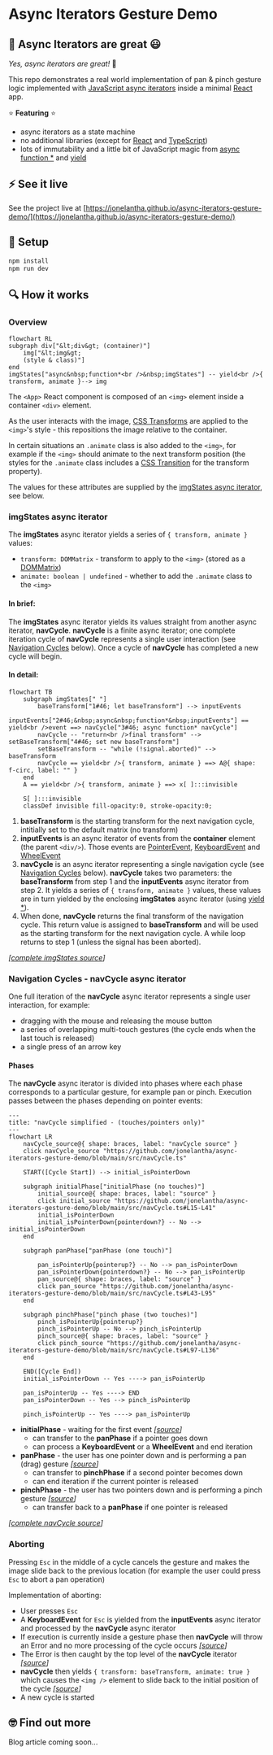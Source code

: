 # Async Iterators Gesture Demo

## 🙌 Async Iterators are great 😃

_Yes, async iterators are great!_ 🎉

This repo demonstrates a real world implementation of pan & pinch gesture logic implemented with [JavaScript async iterators](https://developer.mozilla.org/en-US/docs/Web/JavaScript/Reference/Global_Objects/AsyncIterator) inside a minimal [React](https://react.dev) app.

⭐ **Featuring** ⭐

- async iterators as a state machine
- no additional libraries (except for [React](https://react.dev) and [TypeScript](https://www.typescriptlang.org))
- lots of immutability and a little bit of JavaScript magic from [async function \*](https://developer.mozilla.org/en-US/docs/Web/JavaScript/Reference/Statements/async_function*) and [yield](https://developer.mozilla.org/en-US/docs/Web/JavaScript/Reference/Operators/yield)

## ⚡️ See it live

See the project live at [https://jonelantha.github.io/async-iterators-gesture-demo/](https://jonelantha.github.io/async-iterators-gesture-demo/)

## 🔧 Setup

```bash
npm install
npm run dev
```

## 🔍 How it works

### Overview

```mermaid
flowchart RL
subgraph div["&lt;div&gt; (container)"]
    img["&lt;img&gt;
    (style & class)"]
end
imgStates["async&nbsp;function*<br />&nbsp;imgStates"] -- yield<br />{ transform, animate }--> img
```

The `<App>` React component is composed of an `<img>` element inside a container `<div>` element.

As the user interacts with the image, [CSS Transforms](https://developer.mozilla.org/en-US/docs/Web/CSS/transform) are applied to the `<img>`'s style - this repositions the image relative to the container.

In certain situations an `.animate` class is also added to the `<img>`, for example if the `<img>` should animate to the next transform position (the styles for the `.animate` class includes a [CSS Transition](https://developer.mozilla.org/en-US/docs/Web/CSS/transition) for the transform property).

The values for these attributes are supplied by the [imgStates async iterator](#imgstates-async-iterator), see below.

### imgStates async iterator

The **imgStates** async iterator yields a series of `{ transform, animate }` values:

- `transform: DOMMatrix` - transform to apply to the `<img>` (stored as a [DOMMatrix](https://developer.mozilla.org/en-US/docs/Web/API/DOMMatrix))
- `animate: boolean | undefined` - whether to add the `.animate` class to the `<img>`

#### In brief:

The **imgStates** async iterator yields its values straight from another async iterator, **navCycle**. **navCycle** is a finite async iterator; one complete iteration cycle of **navCycle** represents a single user interaction (see [Navigation Cycles](#navigation-cycles---navcycle-async-iterator) below). Once a cycle of **navCycle** has completed a new cycle will begin.

#### In detail:

```mermaid
flowchart TB
    subgraph imgStates[" "]
        baseTransform["1#46; let baseTransform"] --> inputEvents
        inputEvents["2#46;&nbsp;async&nbsp;function*&nbsp;inputEvents"] == yield<br />event ==> navCycle["3#46; async function* navCycle"]
        navCycle -- "return<br />final transform" --> setBaseTransform["4#46; set new baseTransform"]
        setBaseTransform -- "while (!signal.aborted)" --> baseTransform
        navCycle == yield<br />{ transform, animate } ==> A@{ shape: f-circ, label: "" }
    end
    A == yield<br />{ transform, animate } ==> x[ ]:::invisible

    S[ ]:::invisible
    classDef invisible fill-opacity:0, stroke-opacity:0;
```

1. **baseTransform** is the starting transform for the next navigation cycle, intitially set to the default matrix (no transform)
2. **inputEvents** is an async iterator of events from the **container** element (the parent `<div/>`). Those events are [PointerEvent](https://developer.mozilla.org/en-US/docs/Web/API/PointerEvent), [KeyboardEvent](https://developer.mozilla.org/en-US/docs/Web/API/KeyboardEvent) and [WheelEvent](https://developer.mozilla.org/en-US/docs/Web/API/WheelEvent)
3. **navCycle** is an async iterator representing a single navigation cycle (see [Navigation Cycles](#navigation-cycles---navcycle-async-iterator) below). **navCycle** takes two parameters: the **baseTransform** from step 1 and the **inputEvents** async iterator from step 2. It yields a series of `{ transform, animate }` values, these values are in turn yielded by the enclosing **imgStates** async iterator (using [yield \*](https://developer.mozilla.org/en-US/docs/Web/JavaScript/Reference/Operators/yield*)).
4. When done, **navCycle** returns the final transform of the navigation cycle. This return value is assigned to **baseTransform** and will be used as the starting transform for the next navigation cycle. A while loop returns to step 1 (unless the signal has been aborted).

_[[complete imgStates source](./src/App.tsx#L12-L18)]_

### Navigation Cycles - navCycle async iterator

One full iteration of the **navCycle** async iterator represents a single user interaction, for example:

- dragging with the mouse and releasing the mouse button
- a series of overlapping multi-touch gestures (the cycle ends when the last touch is released)
- a single press of an arrow key

#### Phases

The **navCycle** async iterator is divided into phases where each phase corresponds to a particular gesture, for example pan or pinch. Execution passes between the phases depending on pointer events:

```mermaid
---
title: "navCycle simplified - (touches/pointers only)"
---
flowchart LR
    navCycle_source@{ shape: braces, label: "navCycle source" }
    click navCycle_source "https://github.com/jonelantha/async-iterators-gesture-demo/blob/main/src/navCycle.ts"

    START([Cycle Start]) --> initial_isPointerDown

    subgraph initialPhase["initialPhase (no touches)"]
        initial_source@{ shape: braces, label: "source" }
        click initial_source "https://github.com/jonelantha/async-iterators-gesture-demo/blob/main/src/navCycle.ts#L15-L41"
        initial_isPointerDown
        initial_isPointerDown{pointerdown?} -- No --> initial_isPointerDown
    end

    subgraph panPhase["panPhase (one touch)"]

        pan_isPointerUp{pointerup?} -- No --> pan_isPointerDown
        pan_isPointerDown{pointerdown?} -- No --> pan_isPointerUp
        pan_source@{ shape: braces, label: "source" }
        click pan_source "https://github.com/jonelantha/async-iterators-gesture-demo/blob/main/src/navCycle.ts#L43-L95"
    end

    subgraph pinchPhase["pinch phase (two touches)"]
        pinch_isPointerUp{pointerup?}
        pinch_isPointerUp -- No --> pinch_isPointerUp
        pinch_source@{ shape: braces, label: "source" }
        click pinch_source "https://github.com/jonelantha/async-iterators-gesture-demo/blob/main/src/navCycle.ts#L97-L136"
    end

    END([Cycle End])
    initial_isPointerDown -- Yes ----> pan_isPointerUp

    pan_isPointerUp -- Yes ----> END
    pan_isPointerDown -- Yes --> pinch_isPointerUp

    pinch_isPointerUp -- Yes ----> pan_isPointerUp
```

- **initialPhase** - waiting for the first event _[[source](./src/navCycle.ts#L15-L41)]_
  - can transfer to the **panPhase** if a pointer goes down
  - can process a **KeyboardEvent** or a **WheelEvent** and end iteration
- **panPhase** - the user has one pointer down and is performing a pan (drag) gesture _[[source](./src/navCycle.ts#L43-L95)]_
  - can transfer to **pinchPhase** if a second pointer becomes down
  - can end iteration if the current pointer is released
- **pinchPhase** - the user has two pointers down and is performing a pinch gesture _[[source](./src/navCycle.ts#L97-L136)]_
  - can transfer back to a **panPhase** if one pointer is released

_[[complete navCycle source](./src/navCycle.ts)]_

### Aborting

Pressing `Esc` in the middle of a cycle cancels the gesture and makes the image slide back to the previous location (for example the user could press `Esc` to abort a pan operation)

Implementation of aborting:

- User presses `Esc`
- A **KeyboardEvent** for `Esc` is yielded from the **inputEvents** async iterator and processed by the **navCycle** async iterator
- If execution is currently inside a gesture phase then **navCycle** will throw an Error and no more processing of the cycle occurs _[[source](./src/navCycle.ts#L88-L92)]_
- The Error is then caught by the top level of the **navCycle** iterator _[[source](./src/navCycle.ts#L5-L11)]_
- **navCycle** then yields `{ transform: baseTransform, animate: true }` which causes the `<img />` element to slide back to the initial position of the cycle _[[source](./src/navCycle.ts#L8)]_
- A new cycle is started

## 🤓 Find out more

Blog article coming soon...
